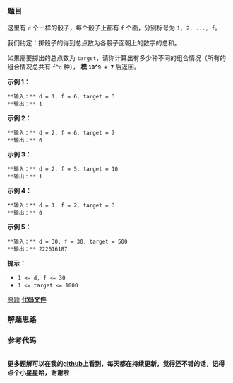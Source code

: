 ### 题目
这里有 `d` 个一样的骰子，每个骰子上都有 `f` 个面，分别标号为 `1, 2, ..., f`。

我们约定：掷骰子的得到总点数为各骰子面朝上的数字的总和。

如果需要掷出的总点数为 `target`，请你计算出有多少种不同的组合情况（所有的组合情况总共有 `f^d` 种）， **模  `10^9 + 7`**
后返回。



**示例 1：**

    
    
    **输入：** d = 1, f = 6, target = 3
    **输出：** 1
    

**示例 2：**

    
    
    **输入：** d = 2, f = 6, target = 7
    **输出：** 6
    

**示例 3：**

    
    
    **输入：** d = 2, f = 5, target = 10
    **输出：** 1
    

**示例 4：**

    
    
    **输入：** d = 1, f = 2, target = 3
    **输出：** 0
    

**示例 5：**

    
    
    **输入：** d = 30, f = 30, target = 500
    **输出：** 222616187



**提示：**

  * `1 <= d, f <= 30`
  * `1 <= target <= 1000`

[原题](https://leetcode-cn.com/problems/number-of-dice-rolls-with-target-sum/)    **[代码文件]()**


### 解题思路




### 参考代码

```go


```




**更多题解可以在我的[github](https://github.com/LZH139/leetcode_Go)上看到，每天都在持续更新，觉得还不错的话，记得点个小星星哈，谢谢啦**
